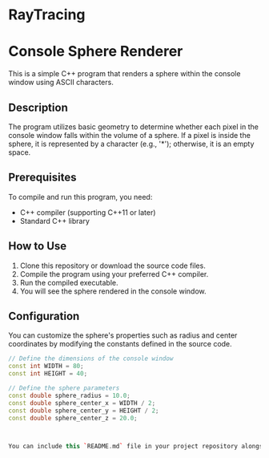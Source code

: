 # RayTracing

# Console Sphere Renderer

This is a simple C++ program that renders a sphere within the console window using ASCII characters.

## Description

The program utilizes basic geometry to determine whether each pixel in the console window falls within the volume of a sphere. If a pixel is inside the sphere, it is represented by a character (e.g., '*'); otherwise, it is an empty space.

## Prerequisites

To compile and run this program, you need:

- C++ compiler (supporting C++11 or later)
- Standard C++ library

## How to Use

1. Clone this repository or download the source code files.
2. Compile the program using your preferred C++ compiler.
3. Run the compiled executable.
4. You will see the sphere rendered in the console window.

## Configuration

You can customize the sphere's properties such as radius and center coordinates by modifying the constants defined in the source code.

```cpp
// Define the dimensions of the console window
const int WIDTH = 80;
const int HEIGHT = 40;

// Define the sphere parameters
const double sphere_radius = 10.0;
const double sphere_center_x = WIDTH / 2;
const double sphere_center_y = HEIGHT / 2;
const double sphere_center_z = 20.0;



You can include this `README.md` file in your project repository alongside your source code. Feel free to modify it as needed to provide additional information or instructions specific to your project.
